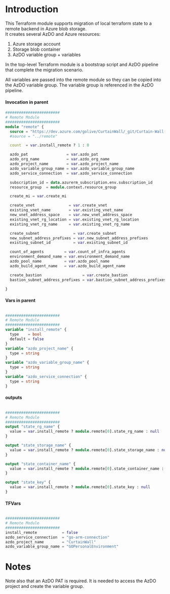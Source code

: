 # Introduction 
This Terraform module supports migration of local terraform state to a remote backend in Azure blob storage.  
It creates several AzDO and Azure resources:  
1. Azure storage account  
2. Storage blob container  
3. AzDO variable group + variables  

In the top-level Terraform module is a bootstrap script and AzDO pipeline that complete the migration scenario.  

All variables are passed into the remote module so they can be copied into the AzDO variable group. The variable group is referenced in the AzDO pipeline.  

#### Invocation in parent
``` terraform
########################
# Remote Module
########################
module "remote" {
  source = "https://dev.azure.com/golive/CurtainWall/_git/Curtain-Wall-Modules//remote"
  #source = "../remote"

  count  = var.install_remote ? 1 : 0

  azdo_pat                 = var.azdo_pat
  azdo_org_name            = var.azdo_org_name
  azdo_project_name        = var.azdo_project_name
  azdo_variable_group_name = var.azdo_variable_group_name
  azdo_service_connection  = var.azdo_service_connection

  subscription_id = data.azurerm_subscription.env.subscription_id
  resource_group  = module.context.resource_group

  create_mi = var.create_mi

  create_vnet               = var.create_vnet
  existing_vnet_name        = var.existing_vnet_name
  new_vnet_address_space    = var.new_vnet_address_space
  existing_vnet_rg_location = var.existing_vnet_rg_location
  existing_vnet_rg_name     = var.existing_vnet_rg_name

  create_subnet               = var.create_subnet
  new_subnet_address_prefixes = var.new_subnet_address_prefixes
  existing_subnet_id          = var.existing_subnet_id

  count_of_agents         = var.count_of_infra_agents
  environment_demand_name = var.environment_demand_name
  azdo_pool_name          = var.azdo_pool_name
  azdo_build_agent_name   = var.azdo_build_agent_name

  create_bastion                  = var.create_bastion
  bastion_subnet_address_prefixes = var.bastion_subnet_address_prefixes

}

```

#### Vars in parent
```terraform

########################
# Remote Module
########################
variable "install_remote" {
  type    = bool
  default = false
}
variable "azdo_project_name" {
  type = string
}
variable "azdo_variable_group_name" {
  type = string
}
variable "azdo_service_connection" {
  type = string
}

```

#### outputs
```terraform

########################
# Remote Module
########################
output "state_rg_name" {
  value = var.install_remote ? module.remote[0].state_rg_name : null
}

output "state_storage_name" {
  value = var.install_remote ? module.remote[0].state_storage_name : null
}

output "state_container_name" {
  value = var.install_remote ? module.remote[0].state_container_name : null
}

output "state_key" {
  value = var.install_remote ? module.remote[0].state_key : null
}

```

#### TFVars
```terraform

########################
# Remote Module
########################
install_remote           = false
azdo_service_connection  = "go-arm-connection"
azdo_project_name        = "CurtainWall"
azdo_variable_group_name = "GOPersonalEnvironment"

```

# Notes

Note also that an AzDO PAT is required. It is needed to access the AzDO project and create the variable group.  